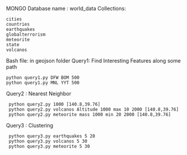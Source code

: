 MONGO Database name : world_data
Collections:
	
	cities
	countries
	earthquakes
	globalterrorism
	meteorite
	state
	volcanos
Bash file:
	in geojson folder
Query1: Find Interesting Features along some path

	python query1.py DFW BOM 500
	python query1.py MNL YYT 500

Query2 :  Nearest Neighbor

	 python query2.py 1000 [140.8,39.76]
	 python query2.py volcanos Altitude 1000 max 10 2000 [140.8,39.76]
	 python query2.py meteorite mass 1000 min 20 2000 [140.8,39.76]
	
Query3 :  Clustering

	 python query3.py earthquakes 5 20
	 python query3.py volcanos 5 30
	 python query3.py meteorite 5 30


